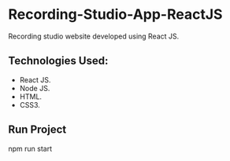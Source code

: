 # Recording-Studio-App-ReactJS

Recording studio website developed using React JS.

## Technologies Used:

* React JS.
* Node JS.
* HTML.
* CSS3.

## Run Project
npm run start